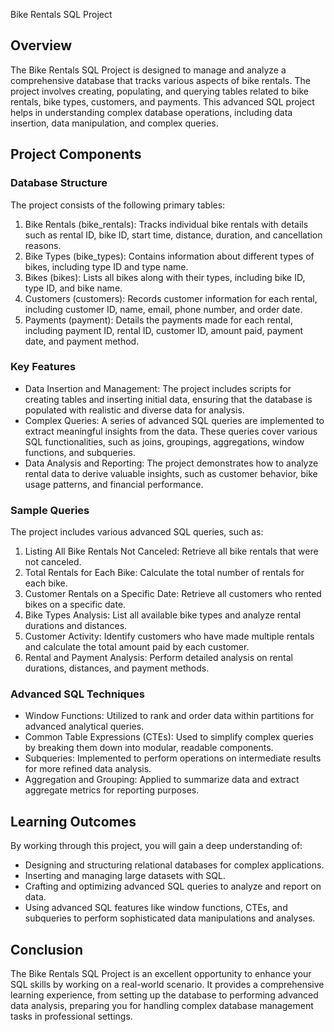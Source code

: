 Bike Rentals SQL Project

## Overview

The Bike Rentals SQL Project is designed to manage and analyze a comprehensive database that tracks various aspects of bike rentals. The project involves creating, populating, and querying tables related to bike rentals, bike types, customers, and payments. This advanced SQL project helps in understanding complex database operations, including data insertion, data manipulation, and complex queries.

## Project Components

### Database Structure

The project consists of the following primary tables:

1. Bike Rentals (bike_rentals): Tracks individual bike rentals with details such as rental ID, bike ID, start time, distance, duration, and cancellation reasons.
2. Bike Types (bike_types): Contains information about different types of bikes, including type ID and type name.
3. Bikes (bikes): Lists all bikes along with their types, including bike ID, type ID, and bike name.
4. Customers (customers): Records customer information for each rental, including customer ID, name, email, phone number, and order date.
5. Payments (payment): Details the payments made for each rental, including payment ID, rental ID, customer ID, amount paid, payment date, and payment method.

### Key Features

- Data Insertion and Management: The project includes scripts for creating tables and inserting initial data, ensuring that the database is populated with realistic and diverse data for analysis.
- Complex Queries: A series of advanced SQL queries are implemented to extract meaningful insights from the data. These queries cover various SQL functionalities, such as joins, groupings, aggregations, window functions, and subqueries.
- Data Analysis and Reporting: The project demonstrates how to analyze rental data to derive valuable insights, such as customer behavior, bike usage patterns, and financial performance.

### Sample Queries

The project includes various advanced SQL queries, such as:

1. Listing All Bike Rentals Not Canceled: Retrieve all bike rentals that were not canceled.
2. Total Rentals for Each Bike: Calculate the total number of rentals for each bike.
3. Customer Rentals on a Specific Date: Retrieve all customers who rented bikes on a specific date.
4. Bike Types Analysis: List all available bike types and analyze rental durations and distances.
5. Customer Activity: Identify customers who have made multiple rentals and calculate the total amount paid by each customer.
6. Rental and Payment Analysis: Perform detailed analysis on rental durations, distances, and payment methods.

### Advanced SQL Techniques

- Window Functions: Utilized to rank and order data within partitions for advanced analytical queries.
- Common Table Expressions (CTEs): Used to simplify complex queries by breaking them down into modular, readable components.
- Subqueries: Implemented to perform operations on intermediate results for more refined data analysis.
- Aggregation and Grouping: Applied to summarize data and extract aggregate metrics for reporting purposes.

## Learning Outcomes

By working through this project, you will gain a deep understanding of:

- Designing and structuring relational databases for complex applications.
- Inserting and managing large datasets with SQL.
- Crafting and optimizing advanced SQL queries to analyze and report on data.
- Using advanced SQL features like window functions, CTEs, and subqueries to perform sophisticated data manipulations and analyses.

## Conclusion

The Bike Rentals SQL Project is an excellent opportunity to enhance your SQL skills by working on a real-world scenario. It provides a comprehensive learning experience, from setting up the database to performing advanced data analysis, preparing you for handling complex database management tasks in professional settings.
